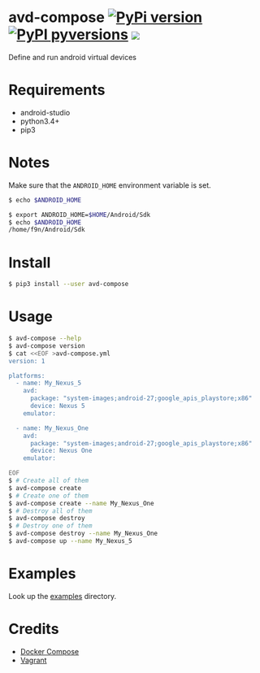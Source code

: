 # avd-compose [![PyPi version](https://img.shields.io/pypi/v/avd-compose.svg)](https://pypi.python.org/pypi/avd-compose/) [![PyPI pyversions](https://img.shields.io/pypi/pyversions/avd-compose.svg)](https://pypi.python.org/pypi/avd-compose/) [![](https://img.shields.io/github/license/f9n/avd-compose.svg)](https://github.com/f9n/avd-compose/blob/master/LICENSE)

Define and run android virtual devices

# Requirements

- android-studio
- python3.4+
- pip3

# Notes

Make sure that the `ANDROID_HOME` environment variable is set.

```bash
$ echo $ANDROID_HOME

$ export ANDROID_HOME=$HOME/Android/Sdk
$ echo $ANDROID_HOME
/home/f9n/Android/Sdk
```

# Install

```bash
$ pip3 install --user avd-compose
```

# Usage

```bash
$ avd-compose --help
$ avd-compose version
$ cat <<EOF >avd-compose.yml
version: 1

platforms:
  - name: My_Nexus_5
    avd:
      package: "system-images;android-27;google_apis_playstore;x86"
      device: Nexus 5
    emulator:

  - name: My_Nexus_One
    avd:
      package: "system-images;android-27;google_apis_playstore;x86"
      device: Nexus One
    emulator:

EOF
$ # Create all of them
$ avd-compose create
$ # Create one of them
$ avd-compose create --name My_Nexus_One
$ # Destroy all of them
$ avd-compose destroy
$ # Destroy one of them
$ avd-compose destroy --name My_Nexus_One
$ avd-compose up --name My_Nexus_5
```

# Examples

Look up the [examples](https://github.com/f9n/avd-compose/tree/master/examples) directory.

# Credits

- [Docker Compose](https://github.com/docker/compose)
- [Vagrant](https://github.com/hashicorp/vagrant)
